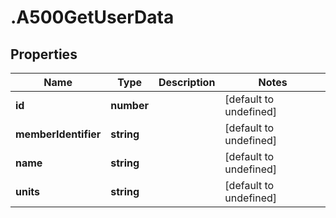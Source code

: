 # .A500GetUserData

## Properties

Name | Type | Description | Notes
------------ | ------------- | ------------- | -------------
**id** | **number** |  | [default to undefined]
**memberIdentifier** | **string** |  | [default to undefined]
**name** | **string** |  | [default to undefined]
**units** | **string** |  | [default to undefined]

